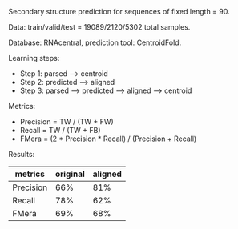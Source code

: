 Secondary structure prediction for sequences of fixed length = 90.

Data: train/valid/test = 19089/2120/5302 total samples.

Database: RNAcentral, prediction tool: CentroidFold.

Learning steps:

  * Step 1: parsed --> centroid
  * Step 2: predicted --> aligned
  * Step 3: parsed --> predicted --> aligned --> centroid
  
Metrics:
  * Precision = TW / (TW + FW)
  * Recall = TW / (TW + FB)
  * FMera = (2 * Precision * Recall) / (Precision + Recall)

Results:

| metrics 	| original  | aligned   |
|-----------|-----------|-----------|
| Precision | 	 66%    |   81%  	|
| Recall  	|    78%    |   62% 	|
| FMera    	|    69%    |   68%  	| 

